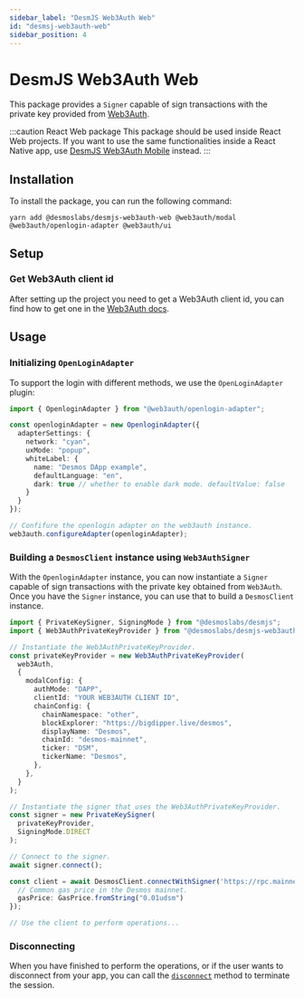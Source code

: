 ```yaml
---
sidebar_label: "DesmJS Web3Auth Web"
id: "desmsj-web3auth-web"
sidebar_position: 4
---
```


# DesmJS Web3Auth Web

This package provides a `Signer` capable of sign transactions with the private
key provided from [Web3Auth](https://web3auth.io).

:::caution React Web package
This package should be used inside React Web projects. If you want to use the same functionalities inside a
React Native app, use [DesmJS Web3Auth Mobile](./web3auth-mobile.mdx) instead.
:::

## Installation

To install the package, you can run the following command:

```shell
yarn add @desmoslabs/desmjs-web3auth-web @web3auth/modal @web3auth/openlogin-adapter @web3auth/ui
```

## Setup

### Get Web3Auth client id

After setting up the project you need to get a Web3Auth client id, you can find how to
get one in the [Web3Auth docs](https://web3auth.io/docs/developer-dashboard/get-client-id).

## Usage

### Initializing `OpenLoginAdapter`

To support the login with different methods, we use the `OpenLoginAdapter` plugin:

```ts
import { OpenloginAdapter } from "@web3auth/openlogin-adapter";

const openloginAdapter = new OpenloginAdapter({
  adapterSettings: {
    network: "cyan",
    uxMode: "popup",
    whiteLabel: {
      name: "Desmos DApp example",
      defaultLanguage: "en",
      dark: true // whether to enable dark mode. defaultValue: false
    }
  }
});

// Confifure the openlogin adapter on the web3auth instance.
web3auth.configureAdapter(openloginAdapter);
```

### Building a `DesmosClient` instance using `Web3AuthSigner`

With the `OpenloginAdapter` instance, you can now instantiate a `Signer` capable of sign transactions
with the private key obtained from `Web3Auth`. Once you have the `Signer` instance, you can use that to build
a `DesmosClient` instance.

```ts
import { PrivateKeySigner, SigningMode } from "@desmoslabs/desmjs";
import { Web3AuthPrivateKeyProvider } from "@desmoslabs/desmjs-web3auth-web";

// Instantiate the Web3AuthPrivateKeyProvider.
const privateKeyProvider = new Web3AuthPrivateKeyProvider(
  web3Auth,
  {
    modalConfig: {
      authMode: "DAPP",
      clientId: "YOUR WEB3AUTH CLIENT ID",
      chainConfig: {
        chainNamespace: "other",
        blockExplorer: "https://bigdipper.live/desmos",
        displayName: "Desmos",
        chainId: "desmos-mainnet",
        ticker: "DSM",
        tickerName: "Desmos",
      },
    },
  }
);

// Instantiate the signer that uses the Web3AuthPrivateKeyProvider.
const signer = new PrivateKeySigner(
  privateKeyProvider,
  SigningMode.DIRECT
);

// Connect to the signer.
await signer.connect();

const client = await DesmosClient.connectWithSigner('https://rpc.mainnet.desmos.network', signer, {
  // Common gas price in the Desmos mainnet.
  gasPrice: GasPrice.fromString("0.01udsm")
});

// Use the client to perform operations...
```

### Disconnecting

When you have finished to perform the operations, or if the user wants to disconnect from your app, you can
call the [`disconnect`](../api/classes/desmoslabs_desmjs_keplr.KeplrSigner.md#disconnect) method
to terminate the session.
